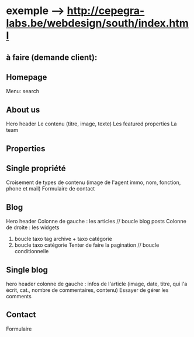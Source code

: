 # exemple --> http://cepegra-labs.be/webdesign/south/index.html
<!-- ****************************************************** -->
## à faire (demande client): 

Homepage
--------
<!-- Bandeau : adresse mail et le numéro de tel -->
<!-- Hero : Les slides -->
<!-- Menu : tout le menu (sauf le logo)  -->
Menu: search
<!-- Zone principale : biens à acheter -->
<!-- Testimonials -->


About us
--------
Hero header
Le contenu (titre, image, texte)
Les featured properties
La team


Properties
----------
<!-- Hero header -->
<!-- Tous les biens // boucle properties posts -->
<!-- Tenter de faire la pagination // boucle conditionnelle -->

Single propriété
-------------------
<!-- Hero header -->
<!-- Carousel d'images -->
<!-- Contenu -->
<!-- Services -->
Croisement de types de contenu (image de l'agent immo, nom, fonction, phone et mail)
Formulaire de contact


Blog
----
Hero header
Colonne de gauche : les articles // boucle blog posts
Colonne de droite : les widgets
  1. boucle taxo tag archive + taxo catégorie  
  2. boucle taxo catégorie 
Tenter de faire la pagination // boucle conditionnelle

Single blog
-----------
hero header
colonne de gauche : infos de l'article (image, date, titre, qui l'a écrit, cat., nombre de commentaires, contenu)
Essayer de gérer les comments


Contact 
-------
Formulaire




